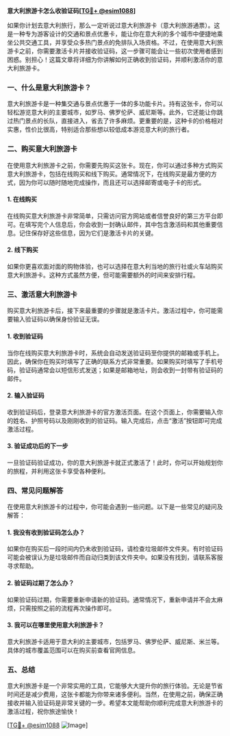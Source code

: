 **意大利旅游卡怎么收验证码[[TG💪+ @esim1088](https://t.me/s/esim1088)]**

如果你计划去意大利旅行，那么一定听说过意大利旅游卡（意大利旅游通票）。这是一种专为游客设计的交通和景点优惠卡，能让你在意大利的多个城市中便捷地乘坐公共交通工具，并享受众多热门景点的免排队入场资格。不过，在使用意大利旅游卡之前，你需要激活卡片并接收验证码，这一步骤可能会让一些初次使用者感到困惑。别担心！这篇文章将详细为你讲解如何正确收到验证码，并顺利激活你的意大利旅游卡。

### **一、什么是意大利旅游卡？**

意大利旅游卡是一种集交通与景点优惠于一体的多功能卡片。持有这张卡，你可以轻松游览意大利的主要城市，如罗马、佛罗伦萨、威尼斯等。此外，它还能让你跳过热门景点的长队，直接进入，省去了许多麻烦。更重要的是，这种卡的价格相对实惠，性价比很高，特别适合那些想以较低成本游览意大利的旅行者。

### **二、购买意大利旅游卡**

在使用意大利旅游卡之前，你需要先购买这张卡。现在，你可以通过多种方式购买意大利旅游卡，包括在线购买和线下购买。通常情况下，在线购买是最方便的方式，因为你可以随时随地完成操作，而且还可以选择邮寄或电子卡的形式。

#### **1. 在线购买**
在线购买意大利旅游卡非常简单，只需访问官方网站或者信誉良好的第三方平台即可。在填写完个人信息后，你会收到一封确认邮件，其中包含激活码和其他重要信息。记住保存好这些信息，因为它们是激活卡片的关键。

#### **2. 线下购买**
如果你更喜欢面对面的购物体验，也可以选择在意大利当地的旅行社或火车站购买意大利旅游卡。这种方式虽然方便，但可能需要额外的时间来安排行程。

### **三、激活意大利旅游卡**

购买意大利旅游卡后，接下来最重要的步骤就是激活卡片。激活过程中，你可能需要输入验证码以确保身份验证无误。

#### **1. 收到验证码**
当你在线购买意大利旅游卡时，系统会自动发送验证码至你提供的邮箱或手机上。因此，确保你在购买时填写了正确的联系方式非常重要。如果购买时填写了手机号码，验证码通常会以短信形式发送；如果是邮箱地址，则会收到一封带有验证码的邮件。

#### **2. 输入验证码**
收到验证码后，登录意大利旅游卡的官方激活页面。在这个页面上，你需要输入你的姓名、护照号码以及刚刚收到的验证码。输入完成后，点击“激活”按钮即可完成激活过程。

#### **3. 验证成功后的下一步**
一旦验证码验证成功，你的意大利旅游卡就正式激活了！此时，你可以开始规划你的旅程，并利用这张卡享受各种便利。

### **四、常见问题解答**

在使用意大利旅游卡的过程中，你可能会遇到一些问题。以下是一些常见的疑问及解答：

#### **1. 我没有收到验证码怎么办？**
如果你在购买后一段时间内仍未收到验证码，请检查垃圾邮件文件夹。有时验证码可能会被误认为是垃圾邮件而自动归类到该文件夹中。如果没有找到，请联系客服寻求帮助。

#### **2. 验证码过期了怎么办？**
如果验证码过期，你需要重新申请新的验证码。通常情况下，重新申请并不会太麻烦，只需按照之前的流程再次操作即可。

#### **3. 我可以在哪里使用意大利旅游卡？**
意大利旅游卡适用于意大利的主要城市，包括罗马、佛罗伦萨、威尼斯、米兰等。具体的城市覆盖范围可以在购买前查看官网信息。

### **五、总结**

意大利旅游卡是一个非常实用的工具，它能够大大提升你的旅行体验。无论是节省时间还是减少费用，这张卡都能为你带来诸多便利。当然，在使用之前，确保正确接收并输入验证码是非常关键的一步。希望本文能帮助你顺利完成意大利旅游卡的激活过程，祝你旅途愉快！

[[TG💪+ @esim1088](https://t.me/s/esim1088) ![Image](https://i.postimg.cc/4NQfJmqS/Snipaste-2025-05-13-00-14-12.png)]